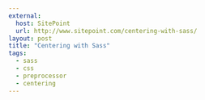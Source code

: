```yaml
---
external:
  host: SitePoint
  url: http://www.sitepoint.com/centering-with-sass/
layout: post
title: "Centering with Sass"
tags: 
  - sass
  - css
  - preprocessor
  - centering
---
```

